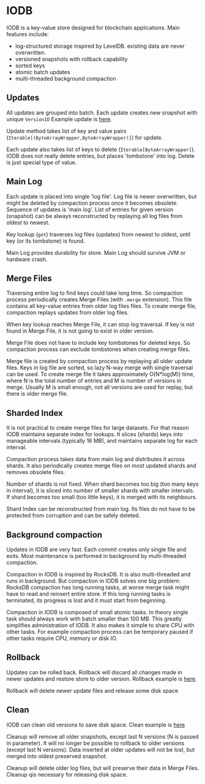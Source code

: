 IODB
==========

IODB is a key-value store designed for blockchain applications. 
Main features include:

- log-structured storage inspired by LevelDB. existing data are never overwritten. 
- versioned snapshots with rollback capability
- sorted keys
- atomic batch updates
- multi-threaded background compaction


Updates
----------

All updates are grouped into batch. 
Each update creates new snapshot with unique `VersionID`
Example update is [here](https://github.com/input-output-hk/iodb/tree/master/src/test/scala/examples/Update.scala).

Update method takes list of key and value pairs (`Iterable[(ByteArrayWrapper,ByteArrayWrapper)]`) for update. 

Each update also takes list of keys to delete (`Iterable[ByteArrayWrapper]`). 
IODB does not really delete entries, but places 'tombstone' into log. 
Delete is just special type of value. 

Main Log
---------------

Each update  is placed into single 'log file'. 
Log file is newer overwritten, but might be deleted by compaction process once it becomes obsolete. 
Sequence of updates is 'main log'. 
List of entries for given version (snapshot) can be always reconstructed by replaying all log files from oldest to newest. 

Key lookup (`get`) traverses log files (updates) from newest to oldest, until key (or its tombstone) is found. 

Main Log provides durability for store. 
Main Log should survive JVM or hardware crash. 

Merge Files
------------

Traversing entire log to find keys could take long time. 
So compaction process periodically creates Merge Files (with `.merge` extension). 
This file contains all key-value entries from older log files files. 
To create merge file, compaction replays updates from older log files.

When key lookup reaches Merge File, it can stop log traversal. If key is not found in Merge File, it is not going to exist in older version.

Merge File does not have to include key tombstones for deleted keys. 
So compaction process can exclude tombstones when creating merge files.

Merge file is created by compaction process by replaying all older update files.
Keys in log file are sorted, so lazy N-way merge with single traversal can be used. 
To create merge file it takes approximately O(N*log(M)) time, where N is the total number of entries and M is number of versions in merge.
Usually M is small enough, not all versions are used for replay, 
but there is older merge file. 

Sharded Index
------------------

It is not practical to create merge files for large datasets. 
For that reason IODB maintains separate index for lookups. 
It slices (shards) keys into manageable intervals (typically 16 MB), 
and maintains separate log for each interval. 

Compaction process takes data from main log and distributes it across shards. 
It also periodically creates merge files on most updated shards and 
removes obsolete files. 

Number of shards is not fixed. When shard becomes too big (too many keys in interval),
it is sliced into number of smaller shards with smaller intervals. 
If shard becomes too small (too little keys), it is merged with its neighbours.

Shard Index can be reconstructed from main log. 
Its files do not have to be protected from corruption and can be safely deleted.

Background compaction
------------------------

Updates in IODB are very fast. 
Each commit creates only single file and exits. 
Most maintenance  is performed in background by multi-threaded compaction. 

Compaction in IODB is inspired by RocksDB. It is also multi-threaded and runs 
in background. But compaction in IODB solves one big problem:
RocksDB compaction has long running tasks, at worse merge task might have to 
read and reinsert entire store. If this long running tasks is terminated, 
its progress is lost and it must start from beginning.

Compaction in IODB is composed of small atomic tasks. 
In theory single task should always work with batch smaller than 100 MB. 
This greatly simplifies administration of IODB. 
It also  makes it simple to share CPU with other tasks. 
For example compaction process can be temporary paused if other tasks require CPU, memory or disk IO. 

Rollback 
--------------
Updates can be rolled back. 
Rollback will discard all changes made in newer updates and restore store to older version. 
Rollback example is [here](https://github.com/input-output-hk/iodb/tree/master/src/test/scala/examples/Rollback.scala).

Rollback will delete newer update files and release some disk space


Clean
-----------
IODB can clean old versions to save disk space. 
Clean example is  [here](https://github.com/input-output-hk/iodb/tree/master/src/test/scala/examples/Clean.scala)

Cleanup will remove all older snapshots, except last N versions (N is passed in parameter).
It will no longer be possible to rollback to older versions (except last N versions).
Data inserted at older updates will not be lost, but merged into oldest preserved snapshot.

Cleanup will delete older log files, but will preserve their data in Merge Files. 
Cleanup qis necessary for releasing disk space.
